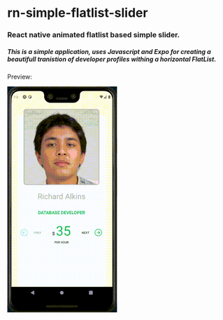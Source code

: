 # rn-simple-flatlist-slider

### React native animated flatlist based simple slider.

##### This is a simple application, uses Javascript and Expo for creating a beautifull tranistion of developer profiles withing a horizontal FlatList.

Preview:

![](https://github.com/nbaua/rn-simple-flatlist-slider/blob/master/screenshots/rnss.gif?raw=true)
